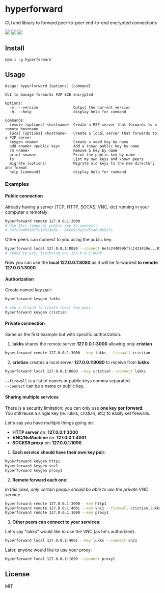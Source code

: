 # hyperforward

CLI and library to forward peer-to-peer end-to-end encrypted connections

![](https://img.shields.io/npm/v/hyperforward.svg) ![](https://img.shields.io/npm/dt/hyperforward.svg) ![](https://img.shields.io/github/license/LuKks/hyperforward.svg)

## Install
```
npm i -g hyperforward
```

## Usage
```shell
Usage: hyperforward [options] [command]

CLI to manage forwards P2P E2E encrypted

Options:
  -v, --version                Output the current version
  -h, --help                   display help for command

Commands:
  remote [options] <hostname>  Create a P2P server that forwards to a remote hostname
  local [options] <hostname>   Create a local server that forwards to a P2P server
  keygen <name>                Create a seed key by name
  add <name> <public key>      Add a known public key by name
  rm <name>                    Remove a key by name
  print <name>                 Print the public key by name
  ls                           List my own keys and known peers
  migrate [options]            Migrate old keys to the new directory and format
  help [command]               display help for command
```

### Examples
#### Public connection
Already having a server (TCP, HTTP, SOCKS, VNC, etc) running in your computer o remotely:
```bash
hyperforward remote 127.0.0.1:3000
# Use this temporal public key to connect:
# 6e7c244099bf7c14314b0e...0fed9c5e22d52a0c0e927c
```

Other peers can connect to you using the public key:
```bash
hyperforward local 127.0.0.1:8080 --connect 6e7c244099bf7c14314b0e...0fed9c5e22d52a0c0e927c
# Ready to use, listening on: 127.0.0.1:8080
```

Now you can use the **local 127.0.0.1:8080** as it will be forwarded **to remote 127.0.0.1:3000**

#### Authorization
Create named key pair:
```bash
hyperforward keygen lukks

# Ask a friend to create their key pair:
hyperforward keygen cristian
```

#### Private connection
Same as the first example but with specific authorization.

1) **lukks** shares the remote server **127.0.0.1:3000** allowing only **cristian**
```bash
hyperforward remote 127.0.0.1:3000 --key lukks --firewall cristian
```

2) **cristian** creates a local server **127.0.0.1:8080** to receive from **lukks**
```bash
hyperforward local 127.0.0.1:8080 --key cristian --connect lukks
```

`--firewall` is a list of names or public keys comma separated.\
`--connect` can be a name or public key.

#### Sharing multiple services
There is a security limitation: you can only use **one key per forward**.\
You still reuse a single key (ie. lukks, cristian, etc) to easily set firewalls.

Let's say you have multiple things going on:

- **HTTP server** on: **127.0.0.1:3000**
- **VNC/NoMachine** on: **127.0.0.1:4001**
- **SOCKS5 proxy** on: **127.0.0.1:1090**

1) **Each service should have their own key pair:**

```bash
hyperforward keygen http1
hyperforward keygen vnc1
hyperforward keygen proxy1
```

2) **Remote forward each one:**

_In this case, only certain people should be able to use the private VNC service._
```bash
hyperforward remote 127.0.0.1:3000 --key http1
hyperforward remote 127.0.0.1:4001 --key vnc1 --firewall cristian,lukks
hyperforward remote 127.0.0.1:1090 --key proxy1
```

3) **Other peers can connect to your services:**

Let's say "lukks" would like to use the VNC (as he's authorized):
```bash
hyperforward local 127.0.0.1:4001 --key lukks --connect vnc1
```

Later, anyone would like to use your proxy:
```bash
hyperforward local 127.0.0.1:1090 --connect proxy1
```

## License
MIT
